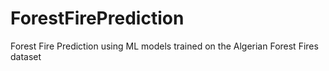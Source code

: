 # ForestFirePrediction
Forest Fire Prediction using ML models trained on the Algerian Forest Fires dataset
